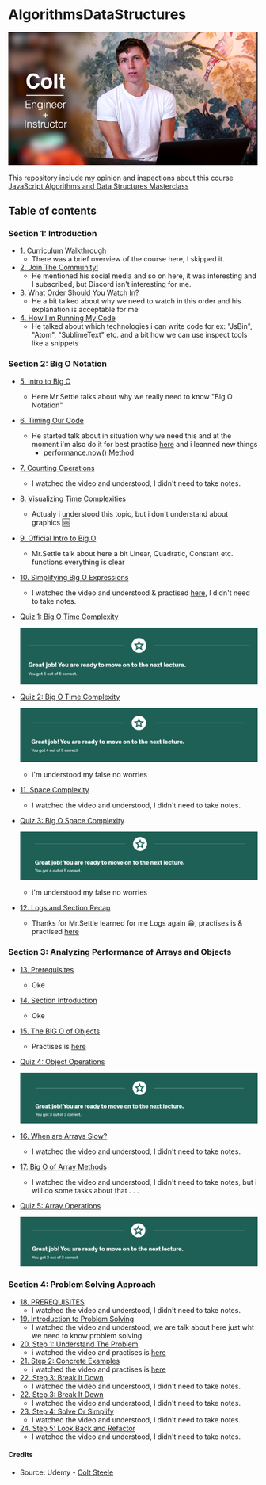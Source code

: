 # AlgorithmsDataStructures

![](./Storage/screenshot_006.png)

This repository include my opinion and inspections about this course [JavaScript Algorithms and Data Structures Masterclass](https://www.udemy.com/course/js-algorithms-and-data-structures-masterclass/?couponCode=JUST4U02223)

## Table of contents

### Section 1: Introduction

- [1. Curriculum Walkthrough](https://www.udemy.com/course/js-algorithms-and-data-structures-masterclass/learn/lecture/8344040#content)
  - There was a brief overview of the course here, I skipped it.
- [2. Join The Community!](https://www.udemy.com/course/js-algorithms-and-data-structures-masterclass/learn/lecture/35421946#content)
  - He mentioned his social media and so on here, it was interesting and I subscribed, but Discord isn't interesting for me.
- [3. What Order Should You Watch In?](https://www.udemy.com/course/js-algorithms-and-data-structures-masterclass/learn/lecture/8344034#content)
  - He a bit talked about why we need to watch in this order and his explanation is acceptable for me
- [4. How I'm Running My Code](https://www.udemy.com/course/js-algorithms-and-data-structures-masterclass/learn/lecture/9816126#content)
  - He talked about which technologies i can write code for ex: "JsBin", "Atom", "SublimeText" etc. and a bit how we can use inspect tools like a snippets

### Section 2: Big O Notation

- [5. Intro to Big O](https://www.udemy.com/course/js-algorithms-and-data-structures-masterclass/learn/lecture/8344044#content)
  - Here Mr.Settle talks about why we really need to know "Big O Notation"
- [6. Timing Our Code](https://www.udemy.com/course/js-algorithms-and-data-structures-masterclass/learn/lecture/8344046#content)
  - He started talk about in situation why we need this and at the moment i'm also do it for best practise [here](./BigONotation/example_001.js) and i leanned new things
    - [performance.now() Method](https://www.geeksforgeeks.org/javascript-performance-now-method/)
- [7. Counting Operations](https://www.udemy.com/course/js-algorithms-and-data-structures-masterclass/learn/lecture/8344048#content)
  - I watched the video and understood, I didn't need to take notes.
- [8. Visualizing Time Complexities](https://www.udemy.com/course/js-algorithms-and-data-structures-masterclass/learn/lecture/8344026#content)
  - Actualy i understood this topic, but i don't understand about graphics 🆘
- [9. Official Intro to Big O](https://www.udemy.com/course/js-algorithms-and-data-structures-masterclass/learn/lecture/11069998#content)
  - Mr.Settle talk about here a bit Linear, Quadratic, Constant etc. functions everything is clear
- [10. Simplifying Big O Expressions](https://www.udemy.com/course/js-algorithms-and-data-structures-masterclass/learn/lecture/11070006#content)
  - I watched the video and understood & practised [here](./BigONotation/example_002.js), I didn't need to take notes.
- [Quiz 1: Big O Time Complexity](https://www.udemy.com/course/js-algorithms-and-data-structures-masterclass/learn/quiz/4412974#content)

  ![](./Storage/screenshot_001.png)

- [Quiz 2: Big O Time Complexity](https://www.udemy.com/course/js-algorithms-and-data-structures-masterclass/learn/quiz/4412976#content)

  ![](./Storage/screenshot_002.png)

  - i'm understood my false no worries

- [11. Space Complexity](https://www.udemy.com/course/js-algorithms-and-data-structures-masterclass/learn/lecture/8344050#content)
  - I watched the video and understood, I didn't need to take notes.
- [Quiz 3: Big O Space Complexity](https://www.udemy.com/course/js-algorithms-and-data-structures-masterclass/learn/quiz/4412978#content)

  ![](./Storage/screenshot_003.png)

  - i'm understood my false no worries

- [12. Logs and Section Recap](https://www.udemy.com/course/js-algorithms-and-data-structures-masterclass/learn/lecture/11198496#content)
  - Thanks for Mr.Settle learned for me Logs again 😁, practises is & practised [here](./BigONotation/example_003.js)

### Section 3: Analyzing Performance of Arrays and Objects

- [13. Prerequisites](https://www.udemy.com/course/js-algorithms-and-data-structures-masterclass/learn/lecture/11198496#content)
  - Oke
- [14. Section Introduction](https://www.udemy.com/course/js-algorithms-and-data-structures-masterclass/learn/lecture/8344072#content)
  - Oke
- [15. The BIG O of Objects](https://www.udemy.com/course/js-algorithms-and-data-structures-masterclass/learn/lecture/8344084#content)
  - Practises is [here](./ArraysObjects/example_001.js)
- [Quiz 4: Object Operations](https://www.udemy.com/course/js-algorithms-and-data-structures-masterclass/learn/quiz/424804#content)

  ![](./Storage/screenshot_004.png)

- [16. When are Arrays Slow?](https://www.udemy.com/course/js-algorithms-and-data-structures-masterclass/learn/lecture/8344074#content)
  - I watched the video and understood, I didn't need to take notes.
- [17. Big O of Array Methods](https://www.udemy.com/course/js-algorithms-and-data-structures-masterclass/learn/quiz/424802#content)
  - I watched the video and understood, I didn't need to take notes, but i will do some tasks about that . . .
- [Quiz 5: Array Operations](https://www.udemy.com/course/js-algorithms-and-data-structures-masterclass/learn/quiz/424804#content)

  ![](./Storage/screenshot_005.png)

### Section 4: Problem Solving Approach

- [18. PREREQUISITES](https://www.udemy.com/course/js-algorithms-and-data-structures-masterclass/learn/lecture/11198324#overview)
  - I watched the video and understood, I didn't need to take notes.
- [19. Introduction to Problem Solving](https://www.udemy.com/course/js-algorithms-and-data-structures-masterclass/learn/lecture/9816140#overview)
  - I watched the video and understood, we are talk about here just wht we need to know problem solving.
- [20. Step 1: Understand The Problem](https://www.udemy.com/course/js-algorithms-and-data-structures-masterclass/learn/lecture/9816144#overview)
  - i watched the video and practises is [here](./ProblemSolvingApproach/example_001.js)
- [21. Step 2: Concrete Examples](https://www.udemy.com/course/js-algorithms-and-data-structures-masterclass/learn/lecture/11172596#overview)
  - i watched the video and practises is [here](./ProblemSolvingApproach/example_002.js)
- [22. Step 3: Break It Down](https://www.udemy.com/course/js-algorithms-and-data-structures-masterclass/learn/lecture/11172598#overview)
  - I watched the video and understood, I didn't need to take notes.
- [22. Step 3: Break It Down](https://www.udemy.com/course/js-algorithms-and-data-structures-masterclass/learn/lecture/11172598#overview)
  - I watched the video and understood, I didn't need to take notes.
- [23. Step 4: Solve Or Simplify](https://www.udemy.com/course/js-algorithms-and-data-structures-masterclass/learn/lecture/11172604#overview)
  - I watched the video and understood, I didn't need to take notes.
- [24. Step 5: Look Back and Refactor](https://www.udemy.com/course/js-algorithms-and-data-structures-masterclass/learn/lecture/11172604#overview)
  - I watched the video and understood, I didn't need to take notes.

#### Credits

- Source: Udemy - [Colt Steele](https://www.udemy.com/course/js-algorithms-and-data-structures-masterclass/?couponCode=ST12MT122624)
